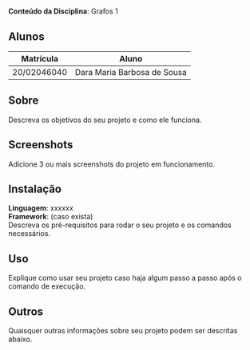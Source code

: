 # 

**Conteúdo da Disciplina**: Grafos 1<br>

## Alunos
|Matrícula | Aluno |
| -- | -- |
| 20/02046040  |  Dara Maria Barbosa de Sousa |

## Sobre 
Descreva os objetivos do seu projeto e como ele funciona. 

## Screenshots
Adicione 3 ou mais screenshots do projeto em funcionamento.

## Instalação 
**Linguagem**: xxxxxx<br>
**Framework**: (caso exista)<br>
Descreva os pré-requisitos para rodar o seu projeto e os comandos necessários.

## Uso 
Explique como usar seu projeto caso haja algum passo a passo após o comando de execução.

## Outros 
Quaisquer outras informações sobre seu projeto podem ser descritas abaixo.